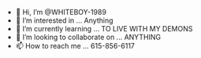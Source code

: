 - 👋 Hi, I’m @WHITEBOY-1989
- 👀 I’m interested in ... Anything
- 🌱 I’m currently learning ... TO LIVE WITH MY DEMONS
- 💞️ I’m looking to collaborate on ... ANYTHING
- 📫 How to reach me ...
615-856-6117
<!---
WHITEBOY-1989/WHITEBOY-1989 is a ✨ special ✨ repository because its `README.md` (this file) appears on your GitHub profile.
You can click the Preview link to take a look at your changes.
--->
